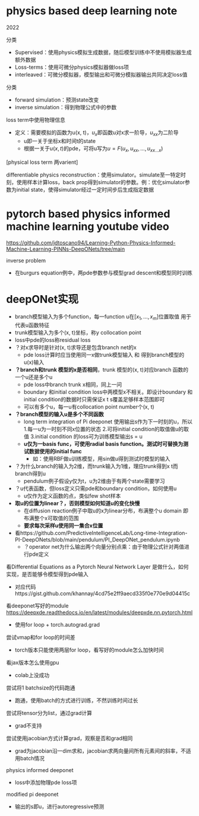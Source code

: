 # physics based deep learning note
2022

分类
- Supervised：使用physics模拟生成数据，随后模型训练中不使用模拟器生成额外数据
- Loss-terms：使用可微分physics模拟器做loss项
- interleaved：可微分模拟器，模型输出和可微分模拟器输出共同决定loss值

分类
- forward simulation：预测state改变
- inverse simulation：得到物理公式中的参数

loss term中使用物理信息
- 定义：需要模拟的函数为u(x, t)，$u_x$即函数u对x求一阶导，$u_{xx}$为二阶导
  - u即一关于坐标x和时间t的state
  - 根据一关于$u(x, t)$的pde，可将u写为$u = F(u_x, u_{xx}, ..., u_{xx...x})$

[physical loss term 两varient]

differentiable physics reconstruction：使用simulator。simulate至一特定时刻，使用样本计算loss，back prop得到simulator的参数。例：优化simulator参数为initial state，使得simulator经过一定时间步后生成指定数据

# pytorch based physics informed machine learning youtube video
https://github.com/jdtoscano94/Learning-Python-Physics-Informed-Machine-Learning-PINNs-DeepONets/tree/main

inverse problem
- 在burgurs equation例中，两pde参数参与模型grad descent和模型同时训练

# deepONet实现
- branch模型输入为多个function，每一function u在$[x_1, ..., x_m]$位置取值 用于代表u函数特征
- trunk模型输入为多个(x, t)坐标，称y collocation point
- loss中pde的loss称residual loss
- ？对x求导时是针对(x, t)求导还是包含branch net的x
  - pde loss计算时应当使用同一x做trunk模型输入 和 得到branch模型的u(x)输入
- **？branch和trunk 模型的x是否相同**，trunk 模型的(x, t)对应branch 函数的一个u还是多个u
  - pde loss中branch trunk x相同，同上一问
  - boundary 和initial condition loss中两模型x不相关。即设计boundary 和initial condition的数据时只需保证x t s覆盖足够样本范围即可
  - 可以有多个u，每一u有collocation point number个(x, t)
- **？branch模型的输入u是多个不同函数**
  - long term integration of Pi deeponet 使用输出s作为下一时刻的u，所以1.每一u为一时刻不同x位置的状态 2.可将initial condition的取值做u的取值 3.initial condition 的loss可为训练模型输出s = u
  - **u仅为一basis func，可使用radial basis function。测试时可替换为测试数据使用的initial func**
    - 如：使用RBF做u训练模型，用sin做u得到测试时模型的输入
- ？为什么branch的输入为2维，而trunk输入为1维，理应trunk得到x t而branch得到u
  - pendulum例子假设y仅为t，u为2维由于有两个state需要学习
- ？u代表函数，但loss定义只需pde和boundary condition，如何使用u
  - u仅作为定义函数的点，类似few shot样本
- **取u的位置为linear？，否则模型如何知道u的变化快慢**
  - 在diffusion reaction例子中取u的x为linear分布，布满整个u domain 即布满整个x可取值的范围
  - **要求每次采样u使用同一集合x位置**
- 看https://github.com/PredictiveIntelligenceLab/Long-time-Integration-PI-DeepONets/blob/main/pendulum/PI_DeepONet_pendulum.ipynb
  - ？operator net为什么输出两个向量分别点乘：由于物理公式针对两值进行pde定义

看Differential Equations as a Pytorch Neural Network Layer 是做什么，如何实现，是否能够令模型得到pde输入
- 对应代码https://gist.github.com/khannay/4cd75e2ff9aecd335f0e770e9d04415c

看deeponet写好的module https://deepxde.readthedocs.io/en/latest/modules/deepxde.nn.pytorch.html
- 使用for loop + torch.autograd.grad

尝试vmap和for loop的时间差
- torch版本只能使用两层for loop，看写好的module怎么加快时间

看jax版本怎么使用gpu
- colab上没成功

尝试将1 batchsize的代码跑通
- 跑通，使用batch的方式进行训练，不然训练时间过长

尝试将tensor分为list，通过grad计算
- grad不支持

尝试使用jacobian方式计算grad，观察是否和grad相同
- grad为jacobian沿一dim求和，jacobian求两向量间所有元素间的斜率，不适用batch情况

physics informed deeponet
- loss中添加物理pde loss项

modified pi deeponet
- 输出的s即u，进行autoregressive预测

